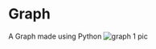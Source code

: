 # Graph
A Graph made using Python
![graph 1 pic](https://user-images.githubusercontent.com/110973458/184534850-00a9850a-5b33-418c-a8d4-7c1ed6391fb8.png)

